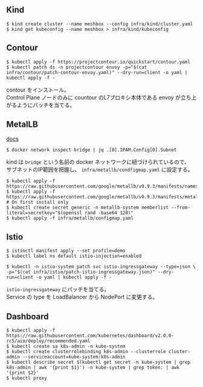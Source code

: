 
## Kind

```console
$ kind create cluster --name meshbox --config infra/kind/cluster.yaml
$ kind get kubeconfig --name meshbox > infra/kind/kubeconfig
```

## Contour

```console
$ kubectl apply -f https://projectcontour.io/quickstart/contour.yaml
$ kubectl patch ds -n projectcontour envoy -p="$(cat infra/contour/patch-contour-envoy.yaml)" --dry-run=client -o yaml | kubectl apply -f -
```

contour をインストール。  
Control Plane ノードのみに countour のL7プロキシ本体である envoy が立ち上がるようにパッチを当てる。  


## MetalLB

[docs](https://metallb.universe.tf/installation/#installation-with-kubernetes-manifests)

```console
$ docker network inspect bridge | jq .[0].IPAM.Config[0].Subnet
```

kind は `bridge` という名前の docker ネットワークに紐づけられているので、  
サブネットのIP範囲を把握し、 `infra/metallb/condfigmap.yaml` に設定する。  

```console
$ kubectl apply -f https://raw.githubusercontent.com/google/metallb/v0.9.3/manifests/namespace.yaml
$ kubectl apply -f https://raw.githubusercontent.com/google/metallb/v0.9.3/manifests/metallb.yaml
# On first install only
$ kubectl create secret generic -n metallb-system memberlist --from-literal=secretkey="$(openssl rand -base64 128)"
$ kubectl apply -f infra/metallb/configmap.yaml
```

## Istio

```console
$ istioctl manifest apply --set profile=demo
$ kubectl label ns default istio-injection=enabled
```

```console
$ kubectl -n istio-system patch svc istio-ingressgateway --type=json \
-p="$(cat infra/istio/patch-istio-ingressgateway.json)" --dry-run=client -o yaml | kubectl apply -f -
```

`istio-ingressgateway` にパッチを当てる。  
Service の type を LoadBalancer から NodePort に変更する。  

## Dashboard

```console
$ kubectl apply -f https://raw.githubusercontent.com/kubernetes/dashboard/v2.0.0-rc5/aio/deploy/recommended.yaml
$ kubectl create sa k8s-admin -n kube-system
$ kubectl create clusterrolebinding k8s-admin --clusterrole cluster-admin --serviceaccount=kube-system:k8s-admin
$ kubectl describe secret $(kubectl get secret -n kube-system | grep k8s-admin | awk '{print $1}') -n kube-system | grep token: | awk '{print $2}'
$ kubectl proxy
```

